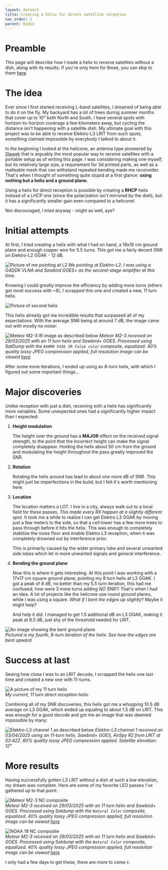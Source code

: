 ```yaml
---
layout: default
title: Creating a helix for direct satellite reception
nav_order: 2
parent: Radio
---
```


# Preamble
This page will describe how I made a helix to receive satellites without a dish, along with its results. If you're only here for those, you can skip to them [here](#more-results)

# The idea
Ever since I first started receiving L-band satellites, I dreamed of being able to do it on the fly. My backyard has a lot of trees during summer months that cover up to 10° both North and South, I have several spots with horizon-to-horizon coverage a few kilometers away, but cycling the distance isn't happening with a satellite dish. My ultimate goal with this project was to be able to receive Elektro-L3 LRIT from such spots, something claimed impossible by everybody I talked to about it.

In the beginning I looked at the helicone, an antenna type pioneered by <abbr title="@.skco on Discord">Slawek</abbr> that is arguably the most popular way to receive satellites with a portable setup as of writing this page. I was considering making one myself, but its relatively large size, a requirement for 3d printed parts, as well as a malleable mesh that can withstand repeated bending made me reconsider. That's when I thought of something quite stupid at a first glance: **using nothing but a helix and a ground plane.**

Using a helix for direct reception is possible by creating a **RHCP** helix instead of a LHCP one (since the polarization isn't mirrored by the dish), but it has a significantly smaller gain even compared to a helicone!

Not discouraged, I tried anyway - might as well, aye?

# Initial attempts

At first, I tried creating a helix with what I had on hand, a 16x16 cm ground plane and enough copper wire for 5.5 turns. This got me a fairly decent SNR on Elektro-L2 GGAK - 12 dB.

![Picture of me pointing at L2](../../assets/images/Direct-reception-helix/Initial-helix.jpg)
*Me pointing at Elektro-L2. I was using a G4DDK VLNA and Sawbird GOES+ as the second-stage amplifier at this time.*

Knowing I could greatly improve the efficiency by adding more turns (others got most success with ~8), I scrapped this one and created a new, 11 turn helix.

![Picture of second helix](../../assets/images/Direct-reception-helix/Second-helix.jpg)

This helix already got me incredible results that surpassed all of my expectations. With the average SNR being at around 7 dB, the image came out with mostly no noise: 

![Meteor M2-3 IR image as described below](../../assets/images/Direct-reception-helix/msu_mr_2025-03-29_19-56-17Z_AVHRR%20543b%20IR%20False%20Color-COMPRESSED.jpg)
*Meteor M2-3 received on 29/03/2025 with an 11 turn helix and Sawbird+ GOES. Processed using SatDump with the `AVHRR 543b IR false color` composite, equalized. 40% quality lossy JPEG compression applied, full resolution image can be viewed [here](https://static.cpt-dingus.cc/direct-rx-helix/msu_mr_2025-03-29_19-56-17Z_AVHRR%20543b%20IR%20False%20Color.png)*

After some more iterations, I ended up using an 8-turn helix, with which I figured out some important things...


# Major discoveries

Unlike reception with just a dish, receiving with a helix has significantly more variables. Some unexpected ones had a significantly higher impact than I expected:

1. **Height modulation**

    The height over the ground has a **MAJOR** effect on the received signal strength, to the point that the incorrect height can make the signal completely disappear. Holding the helix about 50 cm from the ground and modulating the height throughout the pass greatly improved the SNR.

2. **Rotation**

    Rotating the helix around has lead to about one more dB of SNR. This might just be imperfections in the build, but I felt it's worth mentioning here.

3. **Location**

    The location matters a LOT. I live in a city, always walk out to a local field for these passes. *This made every RX happen at a slightly different spot*. It took me a while to realize I can get Elektro L3 GGAK by moving just a few meters to the side, so that a cell tower has a few more trees to pass through before it hits the helix. This was enough to completely stabilize the noise floor and enable Elektro L3 reception, when it was completely drowned out by interference prior.

    This is primarily caused by the wider primary lobe and several unwanted side lobes which let in more unwanted signals and general interference.

4. **Bending the ground plane**

    Now this is where it gets interesting. At this point I was working with a 17x17 cm square ground plane, pointing my 8 turn helix at L3 GGAK. I got a peak of 8 dB, no better than my 5.5 turn iteration, this had me confused; how were 3 more turns adding *NO* SNR?! That's when I had an idea. A lot of projects like the helicone use round ground planes, while I was using a square. *What if I bent the edges up slightly*? Maybe it might help?

    And help it did. I managed to get 1.5 additional dB on L3 GGAK, making it peak at 9.5 dB, just shy of the threshold needed for LRIT.

![An image showing the bent ground plane](../../assets/images/Direct-reception-helix/bent-ground-plane.jpg) <br>
*Pictured is my fourth, 8-turn iteration of the helix. See how the edges are bent upward.*

# Success at last

Seeing how close I was to an LRIT decode, I scrapped the helix one last time and created a new one with 11-turns. 

![A picture of my 11 turn helix](../../assets/images/Direct-reception-helix/best-helix.jpg) <br>
*My current, 11 turn direct reception helix.*

Combining all of my SNR discoveries, this helix got me a whopping 10.5 dB average on L3 GGAK, which ended up equaling to about 1.5 dB on LRIT. This was enough for a good decode and got me an image that was deemed impossible by many:

![Elektro-L3 channel 1 as described below](../../assets/images/Direct-reception-helix/L3_1_20250403T033000Z.jpg)
*Elektro-L3 channel 1 received on 03/04/2025 using an 11-turn helix, Sawbird+ GOES, AirSpy R2 from LRIT at 03:42Z. 60% quality lossy JPEG compression applied. Satellite elevation: 12°*


# More results

Having successfully gotten L3 LRIT without a dish at such a low elevation, my dream was complete. Here are some of my favorite LEO passes I've gathered up to that point:

![Meteor M2-3 NC composite](../../assets/images/Direct-reception-helix/M2-4_01-04-2025_13-47.jpg) <br>
*Meteor M2-3 received on 29/03/2025 with an 11 turn helix and Sawbird+ GOES. Processed using Satdump with the `Natural Color` composite, equalized. 40% quality lossy JPEG compression applied, full resolution image can be viewed [here](https://static.cpt-dingus.cc/direct-rx-helix/M2-4_01-04-2025_13-47.png)*

![NOAA 19 NC composite](../../assets/images/Direct-reception-helix/N19_01-04-2025_08-21.jpg) <br>
*Meteor M2-3 received on 29/03/2025 with an 11 turn helix and Sawbird+ GOES. Processed using Satdump with the `Natural Color` composite, equalized. 40% quality lossy JPEG compression applied, full resolution image can be viewed [here](https://static.cpt-dingus.cc/direct-rx-helix/N19_01-04-2025_08-21.png)*

I only had a few days to get these, there are more to come (: